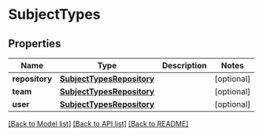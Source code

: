 # SubjectTypes

## Properties
Name | Type | Description | Notes
------------ | ------------- | ------------- | -------------
**repository** | [**SubjectTypesRepository**](SubjectTypesRepository.md) |  | [optional] 
**team** | [**SubjectTypesRepository**](SubjectTypesRepository.md) |  | [optional] 
**user** | [**SubjectTypesRepository**](SubjectTypesRepository.md) |  | [optional] 

[[Back to Model list]](../README.md#documentation-for-models) [[Back to API list]](../README.md#documentation-for-api-endpoints) [[Back to README]](../README.md)


